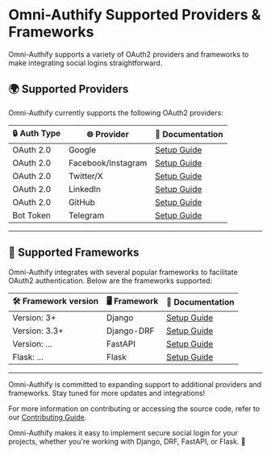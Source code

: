 # Omni-Authify Supported Providers & Frameworks

Omni-Authify supports a variety of OAuth2 providers and frameworks to make integrating social logins straightforward.

## 🌍 Supported Providers

Omni-Authify currently supports the following OAuth2 providers:

| 🔒 Auth Type | 🌐 Provider         | 📖 Documentation                     |
|--------------|--------------------|--------------------------------------|
| OAuth 2.0    | Google             | [Setup Guide](setup_guide/google.md) |
| OAuth 2.0    | Facebook/Instagram | [Setup Guide](setup_guide/facebook.md) |
| OAuth 2.0    | Twitter/X          | [Setup Guide](setup_guide/twitter.md)  |
| OAuth 2.0    | LinkedIn           | [Setup Guide](setup_guide/linkedin.md) |
| OAuth 2.0    | GitHub             | [Setup Guide](setup_guide/github.md)   |
| Bot Token    | Telegram           | [Setup Guide](setup_guide/telegram.md) |

---

## 🧰 Supported Frameworks

Omni-Authify integrates with several popular frameworks to facilitate OAuth2 authentication. Below are the frameworks supported:

| 🛠️ Framework version | 🖥️ Framework | 📖 Documentation                         |
|----------------------|--------------|-----------------------------------------|
| Version: 3+          | Django       | [Setup Guide](usage/django.md)          |
| Version: 3.3+        | Django-DRF   | [Setup Guide](usage/django-drf.md)      |
| Version: ...         | FastAPI      | [Setup Guide](setup_guide/facebook.md)  |
| Flask: ...           | Flask        | [Setup Guide](setup_guide/twitter.md)   |

---

Omni-Authify is committed to expanding support to additional providers and frameworks. Stay tuned for more updates and integrations!

For more information on contributing or accessing the source code, refer to our [Contributing Guide](../CONTRIBUTING.md).

Omni-Authify makes it easy to implement secure social login for your projects, whether you're working with Django, DRF, FastAPI, or Flask. 🚀

